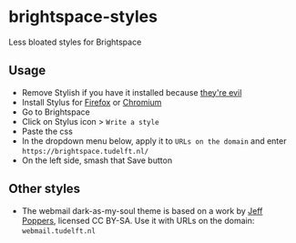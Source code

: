 # brightspace-styles
Less bloated styles for Brightspace

## Usage
* Remove Stylish if you have it installed because [they're evil](https://robertheaton.com/2018/07/02/stylish-browser-extension-steals-your-internet-history/)
* Install Stylus for [Firefox](https://addons.mozilla.org/en-US/firefox/addon/styl-us/?src=userprofile) or [Chromium](https://chrome.google.com/webstore/detail/stylus/clngdbkpkpeebahjckkjfobafhncgmne)
* Go to Brightspace
* Click on Stylus icon > `Write a style`
* Paste the css
* In the dropdown menu below, apply it to `URLs on the domain` and enter `https://brightspace.tudelft.nl/`
* On the left side, smash that Save button

## Other styles
* The webmail dark-as-my-soul theme is based on a work by [Jeff Poppers](https://userstyles.org/styles/157185/owa-webmail-dark), licensed CC BY-SA. Use it with URLs on the domain: `webmail.tudelft.nl`
